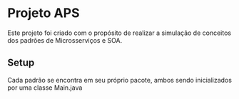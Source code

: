 # Projeto APS
Este projeto foi criado com o propósito de realizar a simulação de conceitos
dos padrões de Microsserviços e SOA.

## Setup

Cada padrão se encontra em seu próprio pacote, ambos sendo inicializados por uma classe Main.java
